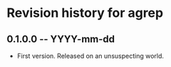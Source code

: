 # Revision history for agrep

## 0.1.0.0 -- YYYY-mm-dd

* First version. Released on an unsuspecting world.
